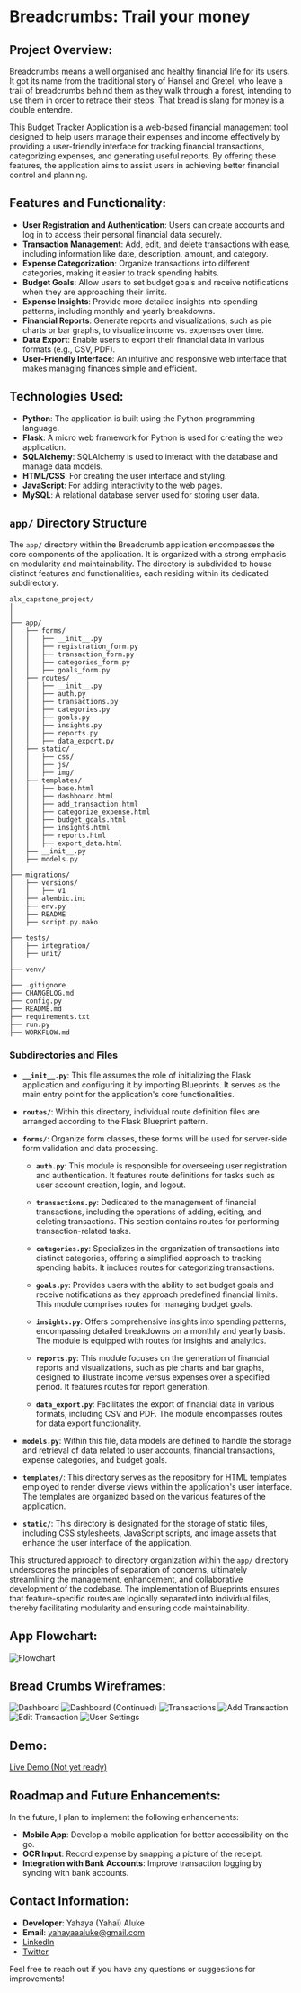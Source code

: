 # Breadcrumbs: Trail your money

## Project Overview:
Breadcrumbs means a well organised and healthy financial life for its users. It got its name from the traditional story of Hansel and Gretel, who leave a trail of breadcrumbs behind them as they walk through a forest, intending to use them in order to retrace their steps. That bread is slang for money is a double entendre. 

This Budget Tracker Application is a web-based financial management tool designed to help users manage their expenses and income effectively by providing a user-friendly interface for tracking financial transactions, categorizing expenses, and generating useful reports. By offering these features, the application aims to assist users in achieving better financial control and planning.

## Features and Functionality:
- **User Registration and Authentication**: Users can create accounts and log in to access their personal financial data securely.
- **Transaction Management**: Add, edit, and delete transactions with ease, including information like date, description, amount, and category.
- **Expense Categorization**: Organize transactions into different categories, making it easier to track spending habits.
- **Budget Goals**: Allow users to set budget goals and receive notifications when they are approaching their limits.
- **Expense Insights**: Provide more detailed insights into spending patterns, including monthly and yearly breakdowns.
- **Financial Reports**: Generate reports and visualizations, such as pie charts or bar graphs, to visualize income vs. expenses over time.
- **Data Export**: Enable users to export their financial data in various formats (e.g., CSV, PDF).
- **User-Friendly Interface**: An intuitive and responsive web interface that makes managing finances simple and efficient.

## Technologies Used:
- **Python**: The application is built using the Python programming language.
- **Flask**: A micro web framework for Python is used for creating the web application.
- **SQLAlchemy**: SQLAlchemy is used to interact with the database and manage data models.
- **HTML/CSS**: For creating the user interface and styling.
- **JavaScript**: For adding interactivity to the web pages.
- **MySQL**: A relational database server used for storing user data.

## `app/` Directory Structure

The `app/` directory within the Breadcrumb application encompasses the core components of the application. It is organized with a strong emphasis on modularity and maintainability. The directory is subdivided to house distinct features and functionalities, each residing within its dedicated subdirectory.

```
alx_capstone_project/
│
│
├── app/
│   ├── forms/
│   │   ├── __init__.py
│   │   ├── registration_form.py
│   │   ├── transaction_form.py
│   │   ├── categories_form.py
│   │   ├── goals_form.py
│   ├── routes/
│   │   ├── __init__.py
│   │   ├── auth.py
│   │   ├── transactions.py
│   │   ├── categories.py
│   │   ├── goals.py
│   │   ├── insights.py
│   │   ├── reports.py
│   │   ├── data_export.py
│   ├── static/
│   │   ├── css/
│   │   ├── js/
│   │   ├── img/
│   ├── templates/
│   │   ├── base.html
│   │   ├── dashboard.html
│   │   ├── add_transaction.html
│   │   ├── categorize_expense.html
│   │   ├── budget_goals.html
│   │   ├── insights.html
│   │   ├── reports.html
│   │   ├── export_data.html
│   ├── __init__.py
│   ├── models.py
│
├── migrations/
│   ├── versions/
│   │   ├── v1
│   ├── alembic.ini
│   ├── env.py
│   ├── README
│   ├── script.py.mako
│
├── tests/
│   ├── integration/
│   ├── unit/
│
├── venv/
│
├── .gitignore
├── CHANGELOG.md
├── config.py
├── README.md
├── requirements.txt
├── run.py
├── WORKFLOW.md

```

### Subdirectories and Files

- **`__init__.py`**: This file assumes the role of initializing the Flask application and configuring it by importing Blueprints. It serves as the main entry point for the application's core functionalities.

- **`routes/`**: Within this directory, individual route definition files are arranged according to the Flask Blueprint pattern.

- **`forms/`**: Organize form classes, these forms will be used for server-side form validation and data processing.

  - **`auth.py`**: This module is responsible for overseeing user registration and authentication. It features route definitions for tasks such as user account creation, login, and logout.

  - **`transactions.py`**: Dedicated to the management of financial transactions, including the operations of adding, editing, and deleting transactions. This section contains routes for performing transaction-related tasks.

  - **`categories.py`**: Specializes in the organization of transactions into distinct categories, offering a simplified approach to tracking spending habits. It includes routes for categorizing transactions.

  - **`goals.py`**: Provides users with the ability to set budget goals and receive notifications as they approach predefined financial limits. This module comprises routes for managing budget goals.

  - **`insights.py`**: Offers comprehensive insights into spending patterns, encompassing detailed breakdowns on a monthly and yearly basis. The module is equipped with routes for insights and analytics.

  - **`reports.py`**: This module focuses on the generation of financial reports and visualizations, such as pie charts and bar graphs, designed to illustrate income versus expenses over a specified period. It features routes for report generation.

  - **`data_export.py`**: Facilitates the export of financial data in various formats, including CSV and PDF. The module encompasses routes for data export functionality.

- **`models.py`**: Within this file, data models are defined to handle the storage and retrieval of data related to user accounts, financial transactions, expense categories, and budget goals.

- **`templates/`**: This directory serves as the repository for HTML templates employed to render diverse views within the application's user interface. The templates are organized based on the various features of the application.

- **`static/`**: This directory is designated for the storage of static files, including CSS stylesheets, JavaScript scripts, and image assets that enhance the user interface of the application.

This structured approach to directory organization within the `app/` directory underscores the principles of separation of concerns, ultimately streamlining the management, enhancement, and collaborative development of the codebase. The implementation of Blueprints ensures that feature-specific routes are logically separated into individual files, thereby facilitating modularity and ensuring code maintainability.

## App Flowchart:
![Flowchart](flowchart.png)

## Bread Crumbs Wireframes:
![Dashboard](wireframes/1-Dashboard-I.png)
![Dashboard (Continued)](wireframes/2-Dashboard-II.png)
![Transactions](wireframes/3-Transactions.png)
![Add Transaction](wireframes/4-Add-Transaction.png)
![Edit Transaction](wireframes/5-Edit-Transaction.png)
![User Settings](wireframes/6-User-Settings.png)

## Demo:
[Live Demo (Not yet ready)](#)

## Roadmap and Future Enhancements:
In the future, I plan to implement the following enhancements:

- **Mobile App**: Develop a mobile application for better accessibility on the go.
- **OCR Input**: Record expense by snapping a picture of the receipt.
- **Integration with Bank Accounts**: Improve transaction logging by syncing with bank accounts.

## Contact Information:
- **Developer**: Yahaya (Yahai) Aluke
- **Email**: yahayaaaluke@gmail.com
- [LinkedIn](https://www.linkedin.com/in/yahayaaluke)
- [Twitter](https://www.twitter.com/yahaiii)

Feel free to reach out if you have any questions or suggestions for improvements!
